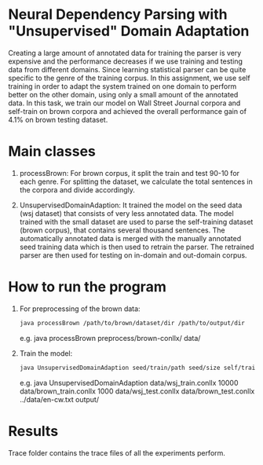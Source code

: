 # Neural Dependency Parsing with "Unsupervised" Domain Adaptation
Creating a large amount of annotated data for training the parser is very expensive and the performance decreases if we use training and testing data from different domains. Since learning statistical parser can be quite specific to the genre of the training corpus. In this assignment, we use self training in order to adapt the system trained on one domain to perform better on the other domain, using only a small amount of the annotated data. In this task, we train our model on Wall Street Journal corpora and self-train on brown corpora and achieved the overall performance gain of 4.1\% on brown testing dataset. 

# Main classes
1) processBrown: For brown corpus, it split the train and test 90-10 for each genre. For splitting the dataset, we calculate the total sentences in the corpora and divide accordingly.


2) UnsupervisedDomainAdaption: It trained the model on the seed data (wsj dataset) that consists of very less annotated data. The model trained with the small dataset are used to parse the self-training dataset (brown corpus), that contains several thousand sentences. The automatically annotated data is merged with the manually annotated seed training data which is then used to retrain the parser. The retrained parser are then used for testing on in-domain and out-domain corpus.

# How to run the program

1. For preprocessing of the brown data:
	
	```bash
	java processBrown /path/to/brown/dataset/dir /path/to/output/dir
	```
	
	e.g.
	java processBrown preprocess/brown-conllx/ data/
	
2. Train the model:
	
	```bash
	java UnsupervisedDomainAdaption seed/train/path seed/size self/training/path self/training/size seed/test/path self/training/test/path embed/path/ output/dir/filename
	```

	e.g.
	java UnsupervisedDomainAdaption data/wsj_train.conllx  10000 data/brown_train.conllx 1000 data/wsj_test.conllx data/brown_test.conllx ../data/en-cw.txt output/

# Results
Trace folder contains the trace files of all the experiments perform.